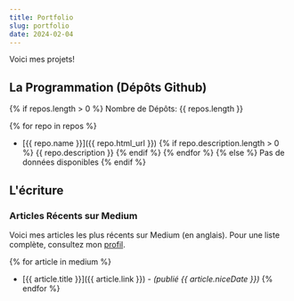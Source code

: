```yaml
---
title: Portfolio
slug: portfolio
date: 2024-02-04
---
```

Voici mes projets!

## La Programmation (Dépôts Github)

{% if repos.length > 0 %}
Nombre de Dépôts: {{ repos.length }}

{% for repo in repos %}
* [{{ repo.name }}]({{ repo.html_url }})
{% if repo.description.length > 0 %}
    {{ repo.description }}
{% endif %}
{% endfor %} 
{% else %}
Pas de données disponibles
{% endif %}

## L'écriture

### Articles Récents sur Medium

Voici mes articles les plus récents sur Medium (en anglais). Pour une liste complète, 
consultez mon [profil](https://medium.com/@nebulanix).

{% for article in medium %}
* [{{ article.title }}]({{ article.link }}) - *(publié {{ article.niceDate }})*
{% endfor %}
